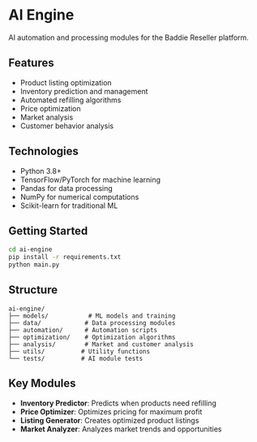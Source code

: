 # AI Engine

AI automation and processing modules for the Baddie Reseller platform.

## Features

- Product listing optimization
- Inventory prediction and management
- Automated refilling algorithms
- Price optimization
- Market analysis
- Customer behavior analysis

## Technologies

- Python 3.8+
- TensorFlow/PyTorch for machine learning
- Pandas for data processing
- NumPy for numerical computations
- Scikit-learn for traditional ML

## Getting Started

```bash
cd ai-engine
pip install -r requirements.txt
python main.py
```

## Structure

```
ai-engine/
├── models/           # ML models and training
├── data/            # Data processing modules
├── automation/      # Automation scripts
├── optimization/    # Optimization algorithms
├── analysis/        # Market and customer analysis
├── utils/          # Utility functions
└── tests/          # AI module tests
```

## Key Modules

- **Inventory Predictor**: Predicts when products need refilling
- **Price Optimizer**: Optimizes pricing for maximum profit
- **Listing Generator**: Creates optimized product listings
- **Market Analyzer**: Analyzes market trends and opportunities